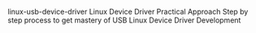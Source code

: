 linux-usb-device-driver
Linux Device Driver Practical Approach 
Step by step process to get mastery of USB Linux Device Driver Development
